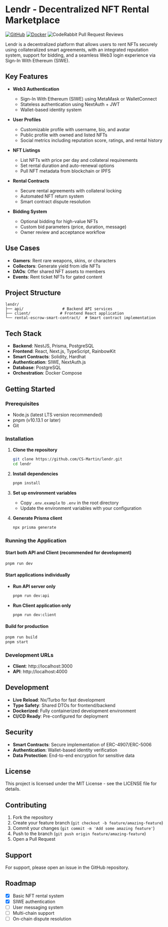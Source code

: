 # Lendr - Decentralized NFT Rental Marketplace

[![GitHub](https://img.shields.io/github/license/CS-Martin/lendr)](LICENSE)
[![Docker](https://img.shields.io/docker/pulls/csmartin/lendr)](https://hub.docker.com/r/csmartin/lendr)
![CodeRabbit Pull Request Reviews](https://img.shields.io/coderabbit/prs/github/CS-Martin/lendr?utm_source=oss&utm_medium=github&utm_campaign=CS-Martin%2Flendr&labelColor=171717&color=FF570A&label=CodeRabbit+Reviews)

Lendr is a decentralized platform that allows users to rent NFTs securely using collateralized smart agreements, with an integrated reputation system, support for bidding, and a seamless Web3 login experience via Sign-In With Ethereum (SIWE).

## Key Features

- **Web3 Authentication**
  - Sign-In With Ethereum (SIWE) using MetaMask or WalletConnect
  - Stateless authentication using NextAuth + JWT
  - Wallet-based identity system

- **User Profiles**
  - Customizable profile with username, bio, and avatar
  - Public profile with owned and listed NFTs
  - Social metrics including reputation score, ratings, and rental history

- **NFT Listings**
  - List NFTs with price per day and collateral requirements
  - Set rental duration and auto-renewal options
  - Pull NFT metadata from blockchain or IPFS

- **Rental Contracts**
  - Secure rental agreements with collateral locking
  - Automated NFT return system
  - Smart contract dispute resolution

- **Bidding System**
  - Optional bidding for high-value NFTs
  - Custom bid parameters (price, duration, message)
  - Owner review and acceptance workflow

## Use Cases

- **Gamers**: Rent rare weapons, skins, or characters
- **Collectors**: Generate yield from idle NFTs
- **DAOs**: Offer shared NFT assets to members
- **Events**: Rent ticket NFTs for gated content

## Project Structure

```
lendr/
├── api/                 # Backend API services
├── client/             # Frontend React application
└── rental-escrow-smart-contract/  # Smart contract implementation
```

## Tech Stack

- **Backend**: NestJS, Prisma, PostgreSQL
- **Frontend**: React, Next.js, TypeScript, RainbowKit
- **Smart Contracts**: Solidity, Hardhat
- **Authentication**: SIWE, NextAuth.js
- **Database**: PostgreSQL
- **Orchestration**: Docker Compose

## Getting Started

### Prerequisites
- Node.js (latest LTS version recommended)
- pnpm (v10.13.1 or later)
- Git

### Installation

1. **Clone the repository**
   ```bash
   git clone https://github.com/CS-Martin/lendr.git
   cd lendr
   ```

2. **Install dependencies**
   ```bash
   pnpm install
   ```

3. **Set up environment variables**
   - Copy `.env.example` to `.env` in the root directory
   - Update the environment variables with your configuration

4. **Generate Prisma client**
   ```bash
   npx prisma generate
   ```

### Running the Application

#### Start both API and Client (recommended for development)
```bash
pnpm run dev
```

#### Start applications individually
- **Run API server only**
  ```bash
  pnpm run dev:api
  ```

- **Run Client application only**
  ```bash
  pnpm run dev:client
  ```

#### Build for production
```bash
pnpm run build
pnpm start
```

### Development URLs
- **Client**: http://localhost:3000
- **API**: http://localhost:4000

## Development

- **Live Reload**: Nx/Turbo for fast development
- **Type Safety**: Shared DTOs for frontend/backend
- **Dockerized**: Fully containerized development environment
- **CI/CD Ready**: Pre-configured for deployment

## Security

- **Smart Contracts**: Secure implementation of ERC-4907/ERC-5006
- **Authentication**: Wallet-based identity verification
- **Data Protection**: End-to-end encryption for sensitive data

## License

This project is licensed under the MIT License - see the LICENSE file for details.

## Contributing

1. Fork the repository
2. Create your feature branch (`git checkout -b feature/amazing-feature`)
3. Commit your changes (`git commit -m 'Add some amazing feature'`)
4. Push to the branch (`git push origin feature/amazing-feature`)
5. Open a Pull Request

## Support

For support, please open an issue in the GitHub repository.

## Roadmap

- [x] Basic NFT rental system
- [x] SIWE authentication
- [ ] User messaging system
- [ ] Multi-chain support
- [ ] On-chain dispute resolution
